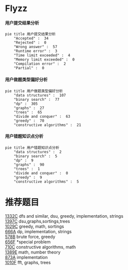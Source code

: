 # Flyzz

<!-- tabs:start -->



#### **用户提交结果分析**

```mermaid
pie title 用户提交结果分析
    "Accepted" :  34
    "Rejected" :  0
    "Wrong answer" :  57
    "Runtime error" :  3
    "Time limit exceeded" :  4
    "Memory limit exceeded" :  0
    "Compilation error" :  2
    "Partial" :  0
```

#### **用户做题类型偏好分析**

```mermaid
pie title 用户做题类型偏好分析
    "data structures" :  107
    "binary search" :  77
    "dp" :  305
    "graphs" :  27
    "trees" :  65
    "divide and conquer" :  63
    "greedy" :  70
    "constructive algorithms" :  21
```
#### **用户错题知识点分析**

```mermaid
pie title 用户错题知识点分析
    "data structures" :  2
    "binary search" :  5
    "dp" :  9
    "graphs" :  90
    "trees" :  1
    "divide and conquer" :  0
    "greedy" :  9
    "constructive algorithms" :  5
```



<!-- tabs:end -->
# 推荐题目
[1332C](https://codeforces.com/contest/1332/problem/C)		dfs and similar,
                        dsu,
                        greedy,
                        implementation,
                        strings		  
[1397C](https://codeforces.com/contest/1397/problem/C)		dsu,graphs,sortings,trees		  
[1029C](https://codeforces.com/contest/1029/problem/C)		greedy,
                        math,
                        sortings		  
[666A](https://codeforces.com/contest/666/problem/A)		dp,
                        implementation,
                        strings		  
[578B](https://codeforces.com/contest/578/problem/B)		brute force,
                        greedy		  
[656F](https://codeforces.com/contest/656/problem/F)		*special problem		  
[710C](https://codeforces.com/contest/710/problem/C)		constructive algorithms,
                        math		  
[1389E](https://codeforces.com/contest/1389/problem/E)		math,
                        number theory		  
[873A](https://codeforces.com/contest/873/problem/A)		implementation		  
[1010F](https://codeforces.com/contest/1010/problem/F)		fft,
                        graphs,
                        trees		  
